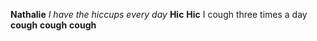 **Nathalie**
_I have the hiccups every day_
**Hic**
**Hic**
I cough three times a day
**cough**
**cough**
**cough**
